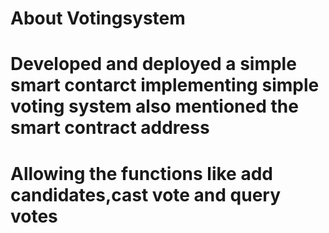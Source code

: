 # About Votingsystem
# Developed and deployed a simple smart contarct implementing simple voting system also mentioned the smart contract address
# Allowing the functions like add candidates,cast vote and query votes
